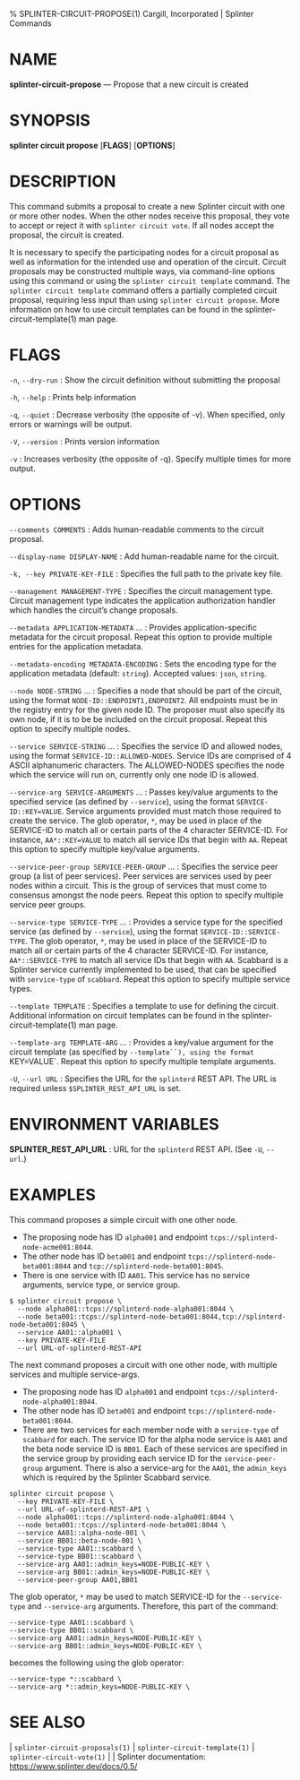 % SPLINTER-CIRCUIT-PROPOSE(1) Cargill, Incorporated | Splinter Commands
<!--
  Copyright 2018-2020 Cargill Incorporated
  Licensed under Creative Commons Attribution 4.0 International License
  https://creativecommons.org/licenses/by/4.0/
-->

NAME
====

**splinter-circuit-propose** — Propose that a new circuit is created

SYNOPSIS
========
**splinter circuit propose** \[**FLAGS**\] \[**OPTIONS**\]

DESCRIPTION
===========
This command submits a proposal to create a new Splinter circuit with one or more
other nodes. When the other nodes receive this proposal, they vote to accept or
reject it with `splinter circuit vote`. If all nodes accept the proposal, the
circuit is created.

It is necessary to specify the participating nodes for a circuit proposal as well
as information for the intended use and operation of the circuit. Circuit proposals
may be constructed multiple ways, via command-line options using this command or
using the `splinter circuit template` command. The `splinter circuit template`
command offers a partially completed circuit proposal, requiring less input than
using `splinter circuit propose`. More information on how to use circuit templates
can be found in the splinter-circuit-template(1) man page.

FLAGS
=====
`-n`, `--dry-run`
: Show the circuit definition without submitting the proposal

`-h`, `--help`
: Prints help information

`-q`, `--quiet`
: Decrease verbosity (the opposite of -v). When specified, only errors or
  warnings will be output.

`-V`, `--version`
: Prints version information

`-v`
: Increases verbosity (the opposite of -q). Specify multiple times for more
  output.

OPTIONS
=======
`--comments COMMENTS`
: Adds human-readable comments to the circuit proposal.

`--display-name DISPLAY-NAME`
: Add human-readable name for the circuit.

`-k, --key PRIVATE-KEY-FILE`
: Specifies the full path to the private key file.

`--management MANAGEMENT-TYPE`
: Specifies the circuit management type. Circuit management type indicates the
  application authorization handler which handles the circuit’s change proposals.

`--metadata APPLICATION-METADATA` ...
: Provides application-specific metadata for the circuit proposal. Repeat this
  option to provide multiple entries for the application metadata.

`--metadata-encoding METADATA-ENCODING`
: Sets the encoding type for the application metadata (default: `string`).
  Accepted values: `json`, `string`.

`--node NODE-STRING` ...
: Specifies a node that should be part of the circuit, using the format
  `NODE-ID::ENDPOINT1,ENDPOINT2`. All endpoints must be in the registry entry
  for the given node ID. The proposer must also specify its own node, if it is
  to be be included on the circuit proposal. Repeat this option to specify
  multiple nodes.

`--service SERVICE-STRING` ...
: Specifies the service ID and allowed nodes, using the format
  `SERVICE-ID::ALLOWED-NODES`. Service IDs are comprised of 4 ASCII alphanumeric
  characters. The ALLOWED-NODES specifies the node which the service will run
  on, currently only one node ID is allowed.

`--service-arg SERVICE-ARGUMENTS` ...
: Passes key/value arguments to the specified service (as defined by
  `--service`), using the format `SERVICE-ID::KEY=VALUE`. Service arguments
  provided must match those required to create the service. The glob operator,
  `*`, may be used in place of the SERVICE-ID to match all or certain parts
  of the 4 character SERVICE-ID. For instance, `AA*::KEY=VALUE` to match
  all service IDs that begin with `AA`. Repeat this option to specify multiple
  key/value arguments.

`--service-peer-group SERVICE-PEER-GROUP` ...
: Specifies the service peer group (a list of peer services). Peer services are
  services used by peer nodes within a circuit. This is the group of services
  that must come to consensus amongst the node peers. Repeat this option to
  specify multiple service peer groups.

`--service-type SERVICE-TYPE` ...
: Provides a service type for the specified service (as defined by
  `--service`), using the format `SERVICE-ID::SERVICE-TYPE`. The glob operator,
  `*`, may be used in place of the SERVICE-ID to match all or certain parts
  of the 4 character SERVICE-ID. For instance, `AA*::SERVICE-TYPE` to match
  all service IDs that begin with `AA`. Scabbard is a  Splinter service currently
  implemented to be used, that can be specified with `service-type` of `scabbard`.
  Repeat this option to specify multiple service types.

`--template TEMPLATE`
: Specifies a template to use for defining the circuit. Additional information
  on circuit templates can be found in the splinter-circuit-template(1) man page.

`--template-arg TEMPLATE-ARG` ...
: Provides a key/value argument for the circuit template (as specified by
  `--template``), using the format `KEY=VALUE`. Repeat this option to
  specify multiple template arguments.

`-U`, `--url URL`
: Specifies the URL for the `splinterd` REST API. The URL is required unless
  `$SPLINTER_REST_API_URL` is set.

ENVIRONMENT VARIABLES
=====================
**SPLINTER_REST_API_URL**
: URL for the `splinterd` REST API. (See `-U`, `--url`.)

EXAMPLES
========
This command proposes a simple circuit with one other node.

* The proposing node has ID `alpha001` and endpoint `tcps://splinterd-node-acme001:8044`.
* The other node has ID `beta001` and endpoint `tcps://splinterd-node-beta001:8044`
  and `tcp://splinterd-node-beta001:8045`.
* There is one service with ID `AA01`. This service has no service
  arguments, service type, or service group.

```
$ splinter circuit propose \
  --node alpha001::tcps://splinterd-node-alpha001:8044 \
  --node beta001::tcps://splinterd-node-beta001:8044,tcp://splinterd-node-beta001:8045 \
  --service AA01::alpha001 \
  --key PRIVATE-KEY-FILE
  --url URL-of-splinterd-REST-API
```

The next command proposes a circuit with one other node, with multiple services
and multiple service-args.

* The proposing node has ID `alpha001` and endpoint `tcps://splinterd-node-alpha001:8044`.
* The other node has ID `beta001` and endpoint `tcps://splinterd-node-beta001:8044`.
* There are two services for each member node with a `service-type` of `scabbard`
  for each. The service ID for the alpha node service is `AA01` and the
  beta node service ID is `BB01`. Each of these services are specified
  in the service group by providing each service ID for the `service-peer-group`
  argument. There is also a service-arg for the `AA01`, the `admin_keys`
  which is required by the Splinter Scabbard service.

```
splinter circuit propose \
  --key PRIVATE-KEY-FILE \
  --url URL-of-splinterd-REST-API \
  --node alpha001::tcps://splinterd-node-alpha001:8044 \
  --node beta001::tcps://splinterd-node-beta001:8044 \
  --service AA01::alpha-node-001 \
  --service BB01::beta-node-001 \
  --service-type AA01::scabbard \
  --service-type BB01::scabbard \
  --service-arg AA01::admin_keys=NODE-PUBLIC-KEY \
  --service-arg BB01::admin_keys=NODE-PUBLIC-KEY \
  --service-peer-group AA01,BB01
```

The glob operator, `*` may be used to match SERVICE-ID for the `--service-type`
and `--service-arg` arguments. Therefore, this part of the command:

```
--service-type AA01::scabbard \
--service-type BB01::scabbard \
--service-arg AA01::admin_keys=NODE-PUBLIC-KEY \
--service-arg BB01::admin_keys=NODE-PUBLIC-KEY \
```

becomes the following using the glob operator:
```
--service-type *::scabbard \
--service-arg *::admin_keys=NODE-PUBLIC-KEY \
```

SEE ALSO
========
| `splinter-circuit-proposals(1)`
| `splinter-circuit-template(1)`
| `splinter-circuit-vote(1)`
|
| Splinter documentation: https://www.splinter.dev/docs/0.5/

